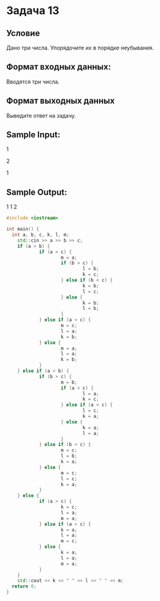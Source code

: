 # Задача 13

## Условие

Дано три числа. Упорядочите их в порядке неубывания. 

## Формат входных данных:

Вводятся три числа. 

## Формат выходных данных

Выведите ответ на задачу. 

## Sample Input:

1

2

1

## Sample Output:

1 1 2

``` cpp
#include <iostream>

int main() {
  int a, b, c, k, l, m; 
	std::cin >> a >> b >> c;
	if (a > b) {
			if (a > c) {
					m = a;
					if (b > c) {
							l = b;
							k = c;
					} else if (b < c) {
							k = b;
							l = c;
					} else {
							k = b;
							l = b;
					}
			} else if (a < c) {
					m = c;
					l = a;
					k = b;
			} else {
					m = a;
					l = a;
					k = b;
			}
	} else if (a < b) {
			if (b > c) {
					m = b;
					if (a > c) {
							l = a;
							k = c;
					} else if (a < c) {
							l = c;
							k = a;
					} else {
							k = a;
							l = a;
					}
			} else if (b < c) {
					m = c;
					l = b;
					k = a;
			} else {
					m = c;
					l = c;
					k = a;
			}
	} else {
			if (a > c) {
					k = c;
					l = a;
					m = a;
			} else if (a < c) {
					k = a;
					l = a;
					m = c;
			} else {
					k = a;
					l = a;
					m = a;
			}
	}
	std::cout << k << " " << l << " " << m;
  return 0;
}
```
